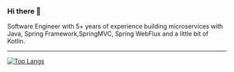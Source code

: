### Hi there 👋

Software Engineer with 5+ years of experience building microservices with Java, Spring Framework,SpringMVC, Spring WebFlux and a little bit of Kotlin.

---------------------------------------------------------------------------------------------------------------------------------------------------------------------------------

[![Top Langs](https://github-readme-stats.vercel.app/api/top-langs/?username=vitorgsevero&hide=c,php)](https://github.com/vitorgsevero/github-readme-stats)


